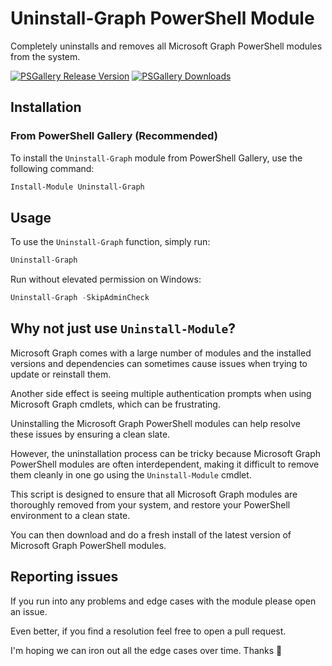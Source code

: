 # Uninstall-Graph PowerShell Module

Completely uninstalls and removes all Microsoft Graph PowerShell modules from the system.

[![PSGallery Release Version](https://img.shields.io/powershellgallery/v/uninstall-graph.svg?style=flat&logo=powershell&label=Release%20Version)](https://www.powershellgallery.com/packages/uninstall-graph) [![PSGallery Downloads](https://img.shields.io/powershellgallery/dt/uninstall-graph.svg?style=flat&logo=powershell&label=PSGallery%20Downloads)](https://www.powershellgallery.com/packages/uninstall-graph)

## Installation

### From PowerShell Gallery (Recommended)

To install the `Uninstall-Graph` module from PowerShell Gallery, use the following command:

```powershell
Install-Module Uninstall-Graph
```

## Usage

To use the `Uninstall-Graph` function, simply run:

```powershell
Uninstall-Graph
```

Run without elevated permission on Windows:

```powershell
Uninstall-Graph -SkipAdminCheck
```

## Why not just use `Uninstall-Module`?

Microsoft Graph comes with a large number of modules and the installed versions and dependencies can sometimes cause issues when trying to update or reinstall them.

Another side effect is seeing multiple authentication prompts when using Microsoft Graph cmdlets, which can be frustrating.

Uninstalling the Microsoft Graph PowerShell modules can help resolve these issues by ensuring a clean slate.

However, the uninstallation process can be tricky because Microsoft Graph PowerShell modules
are often interdependent, making it difficult to remove them cleanly in one go using the `Uninstall-Module` cmdlet.

This script is designed to ensure that all Microsoft Graph modules are thoroughly removed from your system,
and restore your PowerShell environment to a clean state.

You can then download and do a fresh install of the latest version of Microsoft Graph PowerShell modules.

## Reporting issues

If you run into any problems and edge cases with the module please open an issue. 

Even better, if you find a resolution feel free to open a pull request.

I'm hoping we can iron out all the edge cases over time. Thanks 🙏
